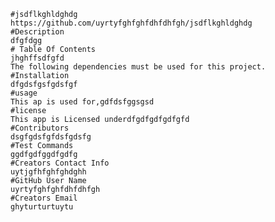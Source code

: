 
    #jsdflkghldghdg
    https://github.com/uyrtyfghfghfdhfdhfgh/jsdflkghldghdg
    #Description
    dfgfdgg
    # Table Of Contents
    jhghffsdfgfd
    The following dependencies must be used for this project.
    #Installation
    dfgdsfgsfgdsfgf
    #usage
    This ap is used for,gdfdsfggsgsd
    #license
    This app is Licensed underdfgdfgdfgdfgfd
    #Contributors
    dsgfgdsfgfdsfgdsfg
    #Test Commands
    ggdfgdfggdfgdfg
    #Creators Contact Info
    uytjgfhfghfghdghh
    #GitHub User Name
    uyrtyfghfghfdhfdhfgh
    #Creators Email
    ghyturturtuytu